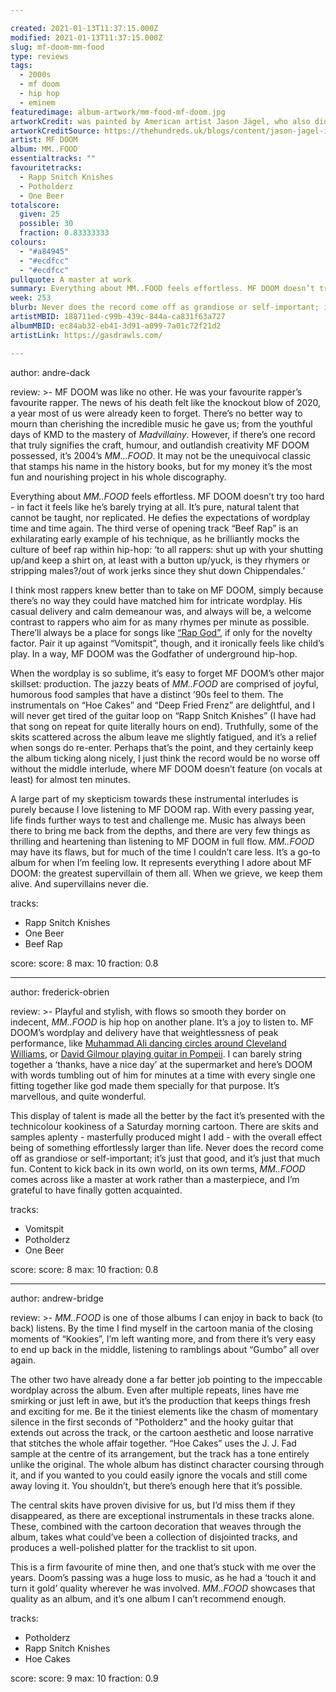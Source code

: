 ```yaml
---

created: 2021-01-13T11:37:15.000Z
modified: 2021-01-13T11:37:15.000Z
slug: mf-doom-mm-food
type: reviews
tags:
  - 2000s
  - mf doom
  - hip hop
  - eminem
featuredimage: album-artwork/mm-food-mf-doom.jpg
artworkCredit: was painted by American artist Jason Jägel, who also did the “Hoe Cakes” single cover.
artworkCreditSource: https://thehundreds.uk/blogs/content/jason-jagel-interview/
artist: MF DOOM
album: MM..FOOD
essentialtracks: ""
favouritetracks:
  - Rapp Snitch Knishes
  - Potholderz
  - One Beer
totalscore:
  given: 25
  possible: 30
  fraction: 0.83333333
colours:
  - "#a84945"
  - "#ecdfcc"
  - "#ecdfcc"
pullquote: A master at work
summary: Everything about MM..FOOD feels effortless. MF DOOM doesn’t try too hard - in fact it feels like he’s barely trying at all. It’s pure, natural talent that cannot be taught, nor replicated. He defies the expectations of wordplay time and time again.
week: 253
blurb: Never does the record come off as grandiose or self-important; it’s just that good, and it’s just that much fun. Not a masterpiece, but a master at work.
artistMBID: 188711ed-c99b-439c-844a-ca831f63a727
albumMBID: ec84ab32-eb41-3d91-a099-7a01c72f21d2
artistLink: https://gasdrawls.com/

---
```


author: andre-dack

review: >-
  MF DOOM was like no other. He was your favourite rapper’s favourite rapper. The news of his death felt like the knockout blow of 2020, a year most of us were already keen to forget. There’s no better way to mourn than cherishing the incredible music he gave us; from the youthful days of KMD to the mastery of *Madvillainy*. However, if there’s one record that truly signifies the craft, humour, and outlandish creativity MF DOOM possessed, it’s 2004’s *MM...FOOD*. It may not be the unequivocal classic that stamps his name in the history books, but for my money it’s the most fun and nourishing project in his whole discography.

  Everything about *MM..FOOD* feels effortless. MF DOOM doesn’t try too hard - in fact it feels like he’s barely trying at all. It’s pure, natural talent that cannot be taught, nor replicated. He defies the expectations of wordplay time and time again. The third verse of opening track “Beef Rap” is an exhilarating early example of his technique, as he brilliantly mocks the culture of beef rap within hip-hop: ‘to all rappers: shut up with your shutting up/and keep a shirt on, at least with a button up/yuck, is they rhymers or stripping males?/out of work jerks since they shut down Chippendales.’

  I think most rappers knew better than to take on MF DOOM, simply because there’s no way they could have matched him for intricate wordplay. His casual delivery and calm demeanour was, and always will be, a welcome contrast to rappers who aim for as many rhymes per minute as possible. There’ll always be a place for songs like [“Rap God”](https://www.youtube.com/watch?v=XbGs_qK2PQA&ab_channel=EminemVEVO), if only for the novelty factor. Pair it up against “Vomitspit”, though, and it ironically feels like child’s play. In a way, MF DOOM was the Godfather of underground hip-hop.

  When the wordplay is so sublime, it’s easy to forget MF DOOM’s other major skillset: production. The jazzy beats of *MM..FOOD* are comprised of joyful, humorous food samples that have a distinct ’90s feel to them. The instrumentals on “Hoe Cakes” and “Deep Fried Frenz” are delightful, and I will never get tired of the guitar loop on “Rapp Snitch Knishes” (I have had that song on repeat for quite literally hours on end). Truthfully, some of the skits scattered across the album leave me slightly fatigued, and it’s a relief when songs do re-enter. Perhaps that’s the point, and they certainly keep the album ticking along nicely, I just think the record would be no worse off without the middle interlude, where MF DOOM doesn’t feature (on vocals at least) for almost ten minutes.

  A large part of my skepticism towards these instrumental interludes is purely because I love listening to MF DOOM rap. With every passing year, life finds further ways to test and challenge me. Music has always been there to bring me back from the depths, and there are very few things as thrilling and heartening than listening to MF DOOM in full flow. *MM..FOOD* may have its flaws, but for much of the time I couldn’t care less. It’s a go-to album for when I’m feeling low. It represents everything I adore about MF DOOM: the greatest supervillain of them all. When we grieve, we keep them alive. And supervillains never die.

tracks:
  - Rapp Snitch Knishes
  - One Beer
  - Beef Rap

score:
  score: 8
  max: 10
  fraction: 0.8

---

author: frederick-obrien

review: >-
  Playful and stylish, with flows so smooth they border on indecent, *MM..FOOD* is hip hop on another plane. It’s a joy to listen to. MF DOOM’s wordplay and delivery have that weightlessness of peak performance, like [Muhammad Ali dancing circles around Cleveland Williams](https://www.youtube.com/watch?v=oJUzl0aFHZw), or [David Gilmour playing guitar in Pompeii](https://www.youtube.com/watch?v=y-E7_VHLvkE). I can barely string together a ‘thanks, have a nice day’ at the supermarket and here’s DOOM with words tumbling out of him for minutes at a time with every single one fitting together like god made them specially for that purpose. It’s marvellous, and quite wonderful.

  This display of talent is made all the better by the fact it’s presented with the technicolour kookiness of a Saturday morning cartoon. There are skits and samples aplenty - masterfully produced might I add - with the overall effect being of something effortlessly larger than life. Never does the record come off as grandiose or self-important; it’s just that good, and it’s just that much fun. Content to kick back in its own world, on its own terms, *MM..FOOD* comes across like a master at work rather than a masterpiece, and I’m grateful to have finally gotten acquainted.

tracks:
  - Vomitspit
  - Potholderz
  - One Beer

score:
  score: 8
  max: 10
  fraction: 0.8

---

author: andrew-bridge

review: >-
  *MM..FOOD* is one of those albums I can enjoy in back to back (to back) listens. By the time I find myself in the cartoon mania of the closing moments of “Kookies”, I’m left wanting more, and from there it’s very easy to end up back in the middle, listening to ramblings about “Gumbo” all over again.

  The other two have already done a far better job pointing to the impeccable wordplay across the album. Even after multiple repeats, lines have me smirking or just left in awe, but it’s the production that keeps things fresh and exciting for me. Be it the tiniest elements like the chasm of momentary silence in the first seconds of "Potholderz" and the hooky guitar that extends out across the track, or the cartoon aesthetic and loose narrative that stitches the whole affair together. “Hoe Cakes” uses the J. J. Fad sample at the centre of its arrangement, but the track has a tone entirely unlike the original. The whole album has distinct character coursing through it, and if you wanted to you could easily ignore the vocals and still come away loving it. You shouldn’t, but there’s enough here that it’s possible.

  The central skits have proven divisive for us, but I’d miss them if they disappeared, as there are exceptional instrumentals in these tracks alone. These, combined with the cartoon decoration that weaves through the album, takes what could’ve been a collection of disjointed tracks, and produces a well-polished platter for the tracklist to sit upon.

  This is a firm favourite of mine then, and one that’s stuck with me over the years. Doom’s passing was a huge loss to music, as he had a ‘touch it and turn it gold’ quality wherever he was involved. *MM..FOOD* showcases that quality as an album, and it’s one album I can’t recommend enough.

tracks:
  - Potholderz
  - Rapp Snitch Knishes
  - Hoe Cakes

score:
  score: 9
  max: 10
  fraction: 0.9
